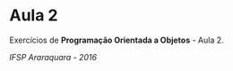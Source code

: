 Aula 2
=======

Exercícios de **Programação Orientada a Objetos** - Aula 2.

*IFSP Araraquara - 2016*
